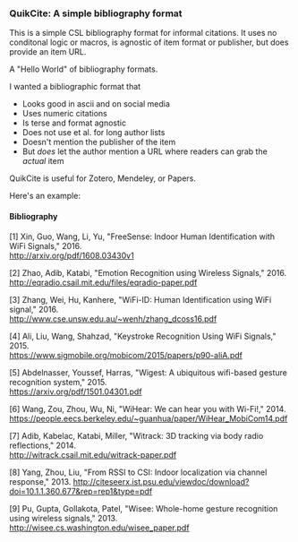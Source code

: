 ### QuikCite: A simple bibliography format

This is a simple CSL bibliography format for informal citations. It uses no conditonal logic or macros, is agnostic of item format or publisher, but does provide an item URL.

A "Hello World" of bibliography formats.

I wanted a bibliographic format that
- Looks good in ascii and on social media
- Uses numeric citations
- Is terse and format agnostic
- Does not use et al. for long author lists
- Doesn't mention the publisher of the item
- But _does_ let the author mention a URL where readers can grab the _actual_ item

QuikCite is useful for Zotero, Mendeley, or Papers.

Here's an example:

#### Bibliography

[1] Xin, Guo, Wang, Li, Yu, "FreeSense: Indoor Human Identification with WiFi Signals," 2016.  
http://arxiv.org/pdf/1608.03430v1

[2] Zhao, Adib, Katabi, "Emotion Recognition using Wireless Signals," 2016.  
http://eqradio.csail.mit.edu/files/eqradio-paper.pdf

[3] Zhang, Wei, Hu, Kanhere, "WiFi-ID: Human Identification using WiFi signal," 2016.  
http://www.cse.unsw.edu.au/~wenh/zhang_dcoss16.pdf

[4] Ali, Liu, Wang, Shahzad, "Keystroke Recognition Using WiFi Signals," 2015.  
https://www.sigmobile.org/mobicom/2015/papers/p90-aliA.pdf

[5] Abdelnasser, Youssef, Harras, "Wigest: A ubiquitous wifi-based gesture recognition system," 2015.  
https://arxiv.org/pdf/1501.04301.pdf

[6] Wang, Zou, Zhou, Wu, Ni, "WiHear: We can hear you with Wi-Fi!," 2014.  
https://people.eecs.berkeley.edu/~guanhua/paper/WiHear_MobiCom14.pdf

[7] Adib, Kabelac, Katabi, Miller, "Witrack: 3D tracking via body radio reflections," 2014.  
http://witrack.csail.mit.edu/witrack-paper.pdf

[8] Yang, Zhou, Liu, "From RSSI to CSI: Indoor localization via channel response," 2013. 
http://citeseerx.ist.psu.edu/viewdoc/download?doi=10.1.1.360.677&rep=rep1&type=pdf

[9] Pu, Gupta, Gollakota, Patel, "Wisee: Whole-home gesture recognition using wireless signals," 2013.  
http://wisee.cs.washington.edu/wisee_paper.pdf
